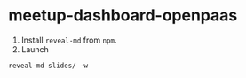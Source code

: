 # meetup-dashboard-openpaas

1. Install `reveal-md` from `npm`.
2. Launch

```
reveal-md slides/ -w
```